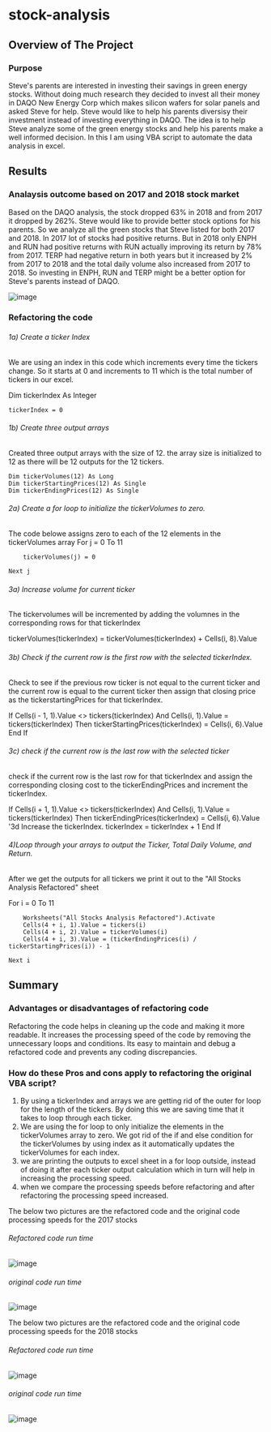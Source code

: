 # stock-analysis
## Overview of The Project
### Purpose
Steve's parents are interested in investing their savings in green energy stocks. Without doing much research they decided to invest all their money in DAQO New Energy Corp which makes silicon wafers for solar panels and asked Steve for help. Steve would like to help his parents diversisy their investment instead of investing everything in DAQO. The idea is to help Steve analyze some of the green energy stocks and help his parents make a well informed decision. In this I am using VBA script to automate the data analysis in excel. 

## Results
### Analaysis outcome based on 2017 and 2018 stock market
Based on the DAQO analysis, the stock dropped 63% in 2018 and from 2017 it dropped by 262%. Steve would like to provide better stock options for his parents. So we analyze all the green stocks that Steve listed for both 2017 and 2018. In 2017 lot of stocks had positive returns. But in 2018 only ENPH and RUN had positive returns with RUN actually improving its return by 78% from 2017. TERP had negative return in both years but it increased by 2% from 2017 to 2018 and the total daily volume also increased from 2017 to 2018. So investing in ENPH, RUN and TERP might be a better option for Steve's parents instead of DAQO.

![image](https://github.com/vijayabme/stock-analysis/blob/main/Stocks_comparison.png)

### Refactoring the code

###### 1a) Create a ticker Index
We are using an index in this code which increments every time the tickers change. So it starts at 0 and increments to 11 which is the total number of tickers in our excel. 

Dim tickerIndex As Integer
    
    tickerIndex = 0

###### 1b) Create three output arrays

Created three output arrays with the size of 12. the array size is initialized to 12 as there will be 12 outputs for the 12 tickers. 

    Dim tickerVolumes(12) As Long
    Dim tickerStartingPrices(12) As Single
    Dim tickerEndingPrices(12) As Single
###### 2a) Create a for loop to initialize the tickerVolumes to zero.
The code belowe assigns zero to each of the 12 elements in the tickerVolumes array
   For j = 0 To 11
       
        tickerVolumes(j) = 0
        
    Next j
###### 3a) Increase volume for current ticker

The tickervolumes will be incremented by adding the volumnes in the corresponding rows for that tickerIndex 

 tickerVolumes(tickerIndex) = tickerVolumes(tickerIndex) + Cells(i, 8).Value
 
 ###### 3b) Check if the current row is the first row with the selected tickerIndex.
 
 Check to see if the previous row ticker is not equal to the current ticker and the current row is equal to the current ticker then assign that closing price as the tickerstartingPrices for that tickerIndex.
 
 If Cells(i - 1, 1).Value <> tickers(tickerIndex) And Cells(i, 1).Value = tickers(tickerIndex) Then
      tickerStartingPrices(tickerIndex) = Cells(i, 6).Value
 End If
 
 ###### 3c) check if the current row is the last row with the selected ticker
 check if the current row is the last row for that tickerIndex and assign the corresponding closing cost to the tickerEndingPrices and increment the tickerIndex.
 
 If Cells(i + 1, 1).Value <> tickers(tickerIndex) And Cells(i, 1).Value = tickers(tickerIndex) Then
      tickerEndingPrices(tickerIndex) = Cells(i, 6).Value 
      '3d Increase the tickerIndex.
       tickerIndex = tickerIndex + 1
  End If
  
  ###### 4)Loop through your arrays to output the Ticker, Total Daily Volume, and Return.
  
  After we get the outputs for all tickers we print it out to the "All Stocks Analysis Refactored" sheet 
  
  For i = 0 To 11
            
        Worksheets("All Stocks Analysis Refactored").Activate
        Cells(4 + i, 1).Value = tickers(i)
        Cells(4 + i, 2).Value = tickerVolumes(i)
        Cells(4 + i, 3).Value = (tickerEndingPrices(i) / tickerStartingPrices(i)) - 1
        
    Next i

## Summary
### Advantages or disadvantages of refactoring code

Refactoring the code helps in cleaning up the code and making it more readable. 
It increases the processing speed of the code by removing the unnecessary loops and conditions.
Its easy to maintain and debug a refactored code and prevents any coding discrepancies.

### How do these Pros and cons apply to refactoring the original VBA script?

1) By using a tickerIndex and arrays we are getting rid of the outer for loop for the length of the tickers. By doing this we are saving time that it takes to loop through each   ticker.
2) We are using the for loop to only initialize the elements in the tickerVolumes array to zero. We got rid of the if and else condition for the tickerVolumes by using index as it automatically updates the tickerVolumes for each index.
3) we are printing the outputs to excel sheet in a for loop outside, instead of doing it after each ticker output calculation which in turn will help in increasing the processing speed.
4) when we compare the processing speeds before refactoring and after refactoring the processing speed increased.

The below two pictures are the refactored code and the original code processing speeds for the 2017 stocks

###### Refactored code run time
![image](https://github.com/vijayabme/stock-analysis/blob/main/VBA_Challenge_2017.png)

###### original code run time
![image](https://github.com/vijayabme/stock-analysis/blob/main/VBA_Challenge_2017_original.png)

The below two pictures are the refactored code and the original code processing speeds for the 2018 stocks


###### Refactored code run time
![image](https://github.com/vijayabme/stock-analysis/blob/main/VBA_Challenge_2018.png)

###### original code run time
![image](https://github.com/vijayabme/stock-analysis/blob/main/VBA_Challenge_2018_original.png)





